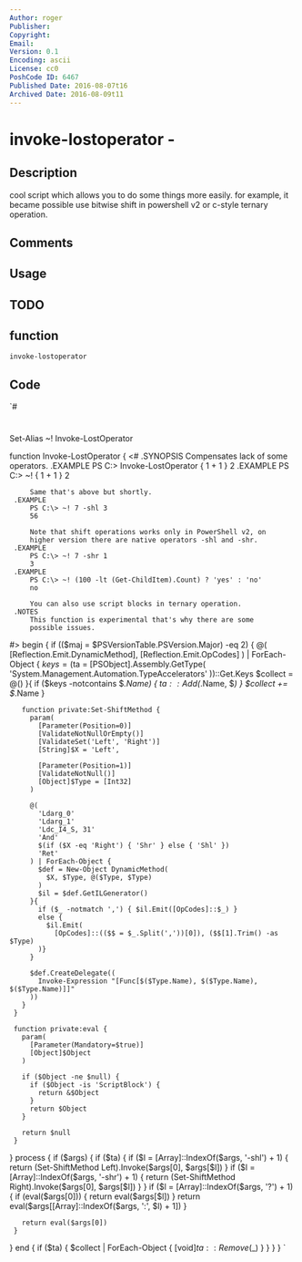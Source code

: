 ```yaml
---
Author: roger
Publisher: 
Copyright: 
Email: 
Version: 0.1
Encoding: ascii
License: cc0
PoshCode ID: 6467
Published Date: 2016-08-07t16
Archived Date: 2016-08-09t11
---
```


# invoke-lostoperator - 

## Description

cool script which allows you to do some things more easily. for example, it became possible use bitwise shift in powershell v2 or c-style ternary operation.

## Comments



## Usage



## TODO



## function

`invoke-lostoperator`

## Code

`#
 #
 Set-Alias ~! Invoke-LostOperator
 
 function Invoke-LostOperator {
   <#
     .SYNOPSIS
         Compensates lack of some operators.
     .EXAMPLE
         PS C:\> Invoke-LostOperator { 1 + 1 }
         2
     .EXAMPLE
         PS C:\> ~! { 1 + 1 }
         2
         
         Same that's above but shortly.
     .EXAMPLE
         PS C:\> ~! 7 -shl 3
         56
         
         Note that shift operations works only in PowerShell v2, on
         higher version there are native operators -shl and -shr.
     .EXAMPLE
         PS C:\> ~! 7 -shr 1
         3
     .EXAMPLE
         PS C:\> ~! (100 -lt (Get-ChildItem).Count) ? 'yes' : 'no'
         no
         
         You can also use script blocks in ternary operation.
     .NOTES
         This function is experimental that's why there are some
         possible issues.
   #>
   begin {
     if (($maj = $PSVersionTable.PSVersion.Major) -eq 2) {
       @(
         [Reflection.Emit.DynamicMethod],
         [Reflection.Emit.OpCodes]
       ) | ForEach-Object {
         $keys = ($ta = [PSObject].Assembly.GetType(
           'System.Management.Automation.TypeAccelerators'
         ))::Get.Keys
         $collect = @()
       }{
         if ($keys -notcontains $_.Name) {
           $ta::Add($_.Name, $_)
         }
         $collect += $_.Name
       }
       
       function private:Set-ShiftMethod {
         param(
           [Parameter(Position=0)]
           [ValidateNotNullOrEmpty()]
           [ValidateSet('Left', 'Right')]
           [String]$X = 'Left',
           
           [Parameter(Position=1)]
           [ValidateNotNull()]
           [Object]$Type = [Int32]
         )
         
         @(
           'Ldarg_0'
           'Ldarg_1'
           'Ldc_I4_S, 31'
           'And'
           $(if ($X -eq 'Right') { 'Shr' } else { 'Shl' })
           'Ret'
         ) | ForEach-Object {
           $def = New-Object DynamicMethod(
             $X, $Type, @($Type, $Type)
           )
           $il = $def.GetILGenerator()
         }{
           if ($_ -notmatch ',') { $il.Emit([OpCodes]::$_) }
           else {
             $il.Emit(
               [OpCodes]::(($$ = $_.Split(','))[0]), ($$[1].Trim() -as $Type)
           )}
         }
         
         $def.CreateDelegate((
           Invoke-Expression "[Func[$($Type.Name), $($Type.Name), $($Type.Name)]]"
         ))
       }
     }
     
     function private:eval {
       param(
         [Parameter(Mandatory=$true)]
         [Object]$Object
       )
       
       if ($Object -ne $null) {
         if ($Object -is 'ScriptBlock') {
           return &$Object
         }
         return $Object
       }
       
       return $null
     }
   }
   process {
     if ($args) {
       if ($ta) {
         if ($l = [Array]::IndexOf($args, '-shl') + 1) {
           return (Set-ShiftMethod Left).Invoke($args[0], $args[$l])
         }
         if ($l = [Array]::IndexOf($args, '-shr') + 1) {
           return (Set-ShiftMethod Right).Invoke($args[0], $args[$l])
         }
       }
       if ($l = [Array]::IndexOf($args, '?') + 1) {
         if (eval($args[0])) {
           return eval($args[$l])
         }
         return eval($args[[Array]::IndexOf($args, ':', $l) + 1])
       }
       
       return eval($args[0])
     }
   }
   end {
     if ($ta) {
       $collect | ForEach-Object { [void]$ta::Remove($_) }
     }
   }
 }
`

